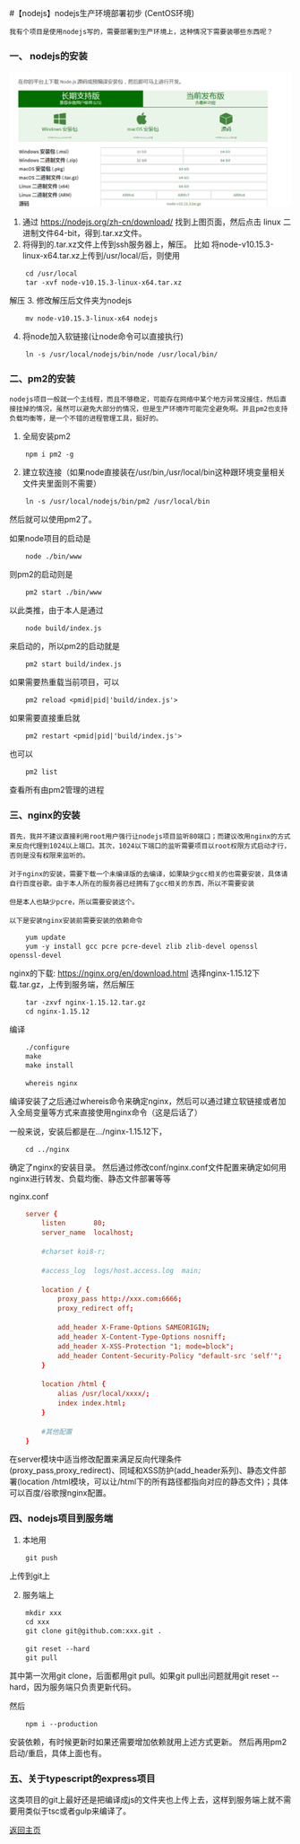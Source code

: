 #【nodejs】nodejs生产环境部署初步 (CentOS环境)

    我有个项目是使用nodejs写的，需要部署到生产环境上，这种情况下需要装哪些东西呢？

### 一、 nodejs的安装

![nodejs下载图](./nodejs-download.png)
    
1. 通过 https://nodejs.org/zh-cn/download/ 找到上图页面，然后点击 linux 二进制文件64-bit，得到.tar.xz文件。
2. 将得到的.tar.xz文件上传到ssh服务器上，解压。
比如 将node-v10.15.3-linux-x64.tar.xz上传到/usr/local/后，则使用
```
    cd /usr/local
    tar -xvf node-v10.15.3-linux-x64.tar.xz
```
解压
3. 修改解压后文件夹为nodejs
```
    mv node-v10.15.3-linux-x64 nodejs
```
4. 将node加入软链接(让node命令可以直接执行)
```
    ln -s /usr/local/nodejs/bin/node /usr/local/bin/
```

### 二、pm2的安装
    nodejs项目一般就一个主线程，而且不够稳定，可能存在网络中某个地方异常没接住，然后直接挂掉的情况，虽然可以避免大部分的情况，但是生产环境咋可能完全避免啊。并且pm2也支持负载均衡等，是一个不错的进程管理工具，挺好的。

1. 全局安装pm2
```
    npm i pm2 -g
```
2. 建立软连接（如果node直接装在/usr/bin,/usr/local/bin这种跟环境变量相关文件夹里面则不需要）
```
    ln -s /usr/local/nodejs/bin/pm2 /usr/local/bin
```
然后就可以使用pm2了。

如果node项目的启动是
```
    node ./bin/www
```
则pm2的启动则是
```
    pm2 start ./bin/www
```
以此类推，由于本人是通过
```
    node build/index.js
```
来启动的，所以pm2的启动就是
```
    pm2 start build/index.js
```
如果需要热重载当前项目，可以
```
    pm2 reload <pmid|pid|'build/index.js'>
```
如果需要直接重启就
```
    pm2 restart <pmid|pid|'build/index.js'>
```
也可以
```
    pm2 list
```
查看所有由pm2管理的进程

### 三、nginx的安装

    首先，我并不建议直接利用root用户强行让nodejs项目监听80端口；而建议改用nginx的方式来反向代理到1024以上端口。其次，1024以下端口的监听需要项目以root权限方式启动才行，否则是没有权限来监听的。

    对于nginx的安装，需要下载一个未编译版的去编译，如果缺少gcc相关的也需要安装，具体请自行百度谷歌。由于本人所在的服务器已经拥有了gcc相关的东西，所以不需要安装

    但是本人也缺少pcre，所以需要安装这个。

    以下是安装nginx安装前需要安装的依赖命令
```
    yum update
    yum -y install gcc pcre pcre-devel zlib zlib-devel openssl openssl-devel
```

nginx的下载: 
https://nginx.org/en/download.html
选择nginx-1.15.12下载.tar.gz，上传到服务端，然后解压

```
    tar -zxvf nginx-1.15.12.tar.gz
    cd nginx-1.15.12
```

编译
```
    ./configure
    make
    make install

    whereis nginx
```
编译安装了之后通过whereis命令来确定nginx，然后可以通过建立软链接或者加入全局变量等方式来直接使用nginx命令（这是后话了）

一般来说，安装后都是在.../nginx-1.15.12下，
```
    cd ../nginx
```
确定了nginx的安装目录。
然后通过修改conf/nginx.conf文件配置来确定如何用nginx进行转发、负载均衡、静态文件部署等等

nginx.conf
```conf
    server {
        listen       80;
        server_name  localhost;

        #charset koi8-r;

        #access_log  logs/host.access.log  main;

        location / {
            proxy_pass http://xxx.com:6666;
            proxy_redirect off;
            
            add_header X-Frame-Options SAMEORIGIN;
            add_header X-Content-Type-Options nosniff;
            add_header X-XSS-Protection "1; mode=block";
            add_header Content-Security-Policy "default-src 'self'";
        }

        location /html {
            alias /usr/local/xxxx/;
            index index.html;
        }

        #其他配置
    }
```
在server模块中适当修改配置来满足反向代理条件(proxy_pass,proxy_redirect)、同域和XSS防护(add_header系列)、静态文件部署(location /html模块，可以让/html下的所有路径都指向对应的静态文件)；具体可以百度/谷歌搜nginx配置。

### 四、nodejs项目到服务端

1. 本地用
```
    git push
```
上传到git上

2. 服务端上

```
    mkdir xxx
    cd xxx
    git clone git@github.com:xxx.git .

    git reset --hard
    git pull
```
其中第一次用git clone，后面都用git pull。如果git pull出问题就用git reset --hard，因为服务端只负责更新代码。

然后
```
    npm i --production
```
安装依赖，有时候更新时如果还需要增加依赖就用上述方式更新。
然后再用pm2启动/重启，具体上面也有。

### 五、关于typescript的express项目
这类项目的git上最好还是把编译成js的文件夹也上传上去，这样到服务端上就不需要用类似于tsc或者gulp来编译了。

[返回主页](../readme.md)




